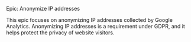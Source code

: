 Epic: Anonymize IP addresses


This epic focuses on anonymizing IP addresses collected by Google Analytics. Anonymizing IP addresses is a requirement under GDPR, and it helps protect the privacy of website visitors.
